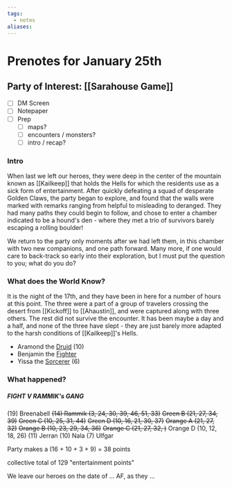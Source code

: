 ```yaml
---
tags:
  - notes
aliases:
---
```


# Prenotes for January 25th
## Party of Interest: [[Sarahouse Game]]
- [ ] DM Screen
- [ ] Notepaper
- [ ] Prep
	- [ ] maps?
	- [ ] encounters / monsters?
	- [ ] intro / recap?

### Intro

When last we left our heroes, they were deep in the center of the mountain known as [[Kailkeep]] that holds the Hells for which the residents use as a sick form of entertainment. After quickly defeating a squad of desperate Golden Claws, the party began to explore, and found that the walls were marked with remarks ranging from helpful to misleading to deranged. They had many paths they could begin to follow, and chose to enter a chamber indicated to be a hound's den - where they met a trio of survivors barely escaping a rolling boulder!

We return to the party only moments after we had left them, in this chamber with two new companions, and one path forward. Many more, if one would care to back-track so early into their exploration, but I must put the question to you; what do you do?

### What does the World Know?

It is the night of the 17th, and they have been in here for a number of hours at this point. The three were a part of a group of travelers crossing the desert from [[Kickoff]] to [[Ahaustin]], and were captured along with three others. The rest did not survive the encounter. It has been maybe a day and a half, and none of the three have slept - they are just barely more adapted to the harsh conditions of [[Kailkeep]]'s Hells.
- Aramond the [Druid](https://www.aidedd.org/dnd/monstres.php?vo=jackalwere) (10)
- Benjamin the [Fighter](https://www.aidedd.org/dnd/monstres.php?vo=thug)
- Yissa the [Sorcerer](https://www.aidedd.org/dnd/monstres.php?vo=acolyte) (6)

### What happened?


##### FIGHT V RAMMIK's GANG
(19) Breenabell
~~(14) Rammik (3, 24, 30, 39, 46, 51, 33)~~
~~Green B (21, 27, 34, 39)~~
~~Green C (10, 25, 31, 44)~~
~~Green D (10, 16, 21, 30, 37)~~
~~Orange A (21, 27, 32)~~
~~Orange B (10, 23, 29, 34, 36)~~
~~Orange C (21, 27, 32, )~~
Orange D (10, 12, 18, 26)
(11) Jerran
(10) Nala
(7) Ulfgar

Party makes a (16 + 10 + 3 + 9) = 38 points

collective total of 129 "entertainment points"

We leave our heroes on the date of ... AF, as they ...